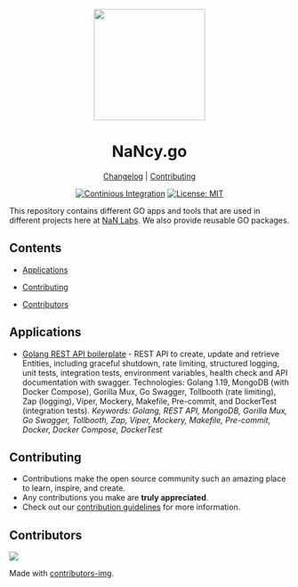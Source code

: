 <!--lint disable double-link awesome-heading awesome-git-repo-age awesome-toc-->

<div align="center">
<p>
    <img
        style="width: 200px"
        width="200"
        src="https://avatars.githubusercontent.com/u/4426989?s=200&v=4"
    >
</p>
<h1>NaNcy.go</h1>

[Changelog](#) |
[Contributing](./CONTRIBUTING.md)

</div>
<div align="center">

[![Continious Integration][cibadge]][ciurl]
[![License: MIT][licensebadge]][licenseurl]

</div>

This repository contains different GO apps and tools that are used in different projects here at [NaN Labs](https://www.nanlabs.com/).
We also provide reusable GO packages.

## Contents

- [Applications](#applications)

- [Contributing](#contributing)
- [Contributors](#contributors)

## Applications

- [Golang REST API boilerplate](https://github.com/nanlabs/nancy.go/tree/main/examples/golang-todo-rest-crud/) - REST API to create, update and retrieve Entities, including graceful shutdown, rate limiting, structured logging, unit tests, integration tests, environment variables, health check and API documentation with swagger. Technologies: Golang 1.19, MongoDB (with Docker Compose), Gorilla Mux, Go Swagger, Tollbooth (rate limiting), Zap (logging), Viper, Mockery, Makefile, Pre-commit, and DockerTest (integration tests). _Keywords: Golang, REST API, MongoDB, Gorilla Mux, Go Swagger, Tollbooth, Zap, Viper, Mockery, Makefile, Pre-commit, Docker, Docker Compose, DockerTest_

## Contributing

- Contributions make the open source community such an amazing place to learn, inspire, and create.
- Any contributions you make are **truly appreciated**.
- Check out our [contribution guidelines](./CONTRIBUTING.md) for more information.

## Contributors

<a href="https://github.com/nanlabs/nancy.go/contributors">
  <img src="https://contrib.rocks/image?repo=nanlabs/nancy.go"/>
</a>

Made with [contributors-img](https://contrib.rocks).

[cibadge]: https://github.com/nanlabs/nancy.go/actions/workflows/ci.yml/badge.svg
[licensebadge]: https://img.shields.io/badge/License-MIT-blue.svg
[ciurl]: https://github.com/nanlabs/nancy.go/actions/workflows/ci.yml
[licenseurl]: https://github.com/nanlabs/nancy.go/blob/main/LICENSE

